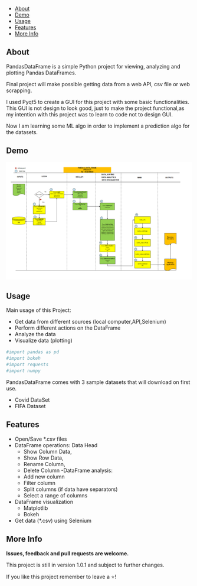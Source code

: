 - [About](#about)
- [Demo](#demo)
- [Usage](#usage)
- [Features](#features)
- [More Info](#more-info)

## About

PandasDataFrame is a simple Python project for viewing,
analyzing  and  plotting Pandas DataFrames.

Final project will make possible getting data
from a web API, csv file or web scrapping.

I used Pyqt5 to create a GUI for this project with some basic functionalities.
This GUI is not design to look good, just to make the project functional,as
my intention with this project was to learn to code not to design GUI.

Now I am learning some ML algo in order to implement a prediction algo for the datasets.

## Demo

![img.png](img.png)



## Usage
  Main usage of this Project:
- Get data from different sources (local computer,API,Selenium)
- Perform different actions on the DataFrame
- Analyze the data
- Visualize data (plotting)


```python
#import pandas as pd
#import bokeh
#import requests
#import numpy

```

PandasDataFrame comes with 3 sample datasets that will download on first use.
- Covid DataSet
- FIFA Dataset


## Features

- Open/Save *.csv files
- DataFrame operations: Data Head
  - Show Column Data,
  - Show Row Data,
  - Rename Column, 
  - Delete Column
-DataFrame analysis:
  - Add new column
  - Filter column
  - Split columns (if data have separators)
  - Select a range of columns 
- DataFrame visualization
  - Matplotlib 
  - Bokeh
- Get data (*.csv) using Selenium

## More Info

**Issues, feedback and pull requests are welcome.**

This project is still in version 1.0.1 and subject to further changes.

If you like this project remember to leave a ⭐! 
